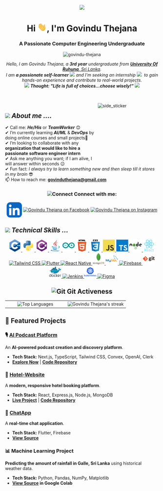 <p align="center">
  <img src="https://github.com/7oSkaaa/7oSkaaa/blob/main/Images/about_me.gif?raw=true" width="100px">
</p>
<h1 align="center">Hi <img src="https://raw.githubusercontent.com/ABSphreak/ABSphreak/master/gifs/Hi.gif" width="30px">, I'm Govindu Thejana</h1>
<h3 align="center">A Passionate Computer Engineering Undergraduate</h3>
<p align="center">
  <img src="https://komarev.com/ghpvc/?username=govindu-thejana&label=Profile%20views&color=0e75b6&style=flat" alt="govindu-thejana" />
</p>

<p align="center">
  <em>
    Hello, I am Govindu Thejana, a <b>3rd year</b> undergraduate from <a href="https://ruh.ac.lk/"><b>University Of Ruhuna</b>, Sri Lanka</a>. <br>
    I am <b>a passionate self-learner</b> <img src="https://github.com/TheDudeThatCode/TheDudeThatCode/blob/master/Assets/Developer.gif" width="30px"> and I'm seeking an internship&nbsp;<img src="https://github.com/TheDudeThatCode/TheDudeThatCode/blob/master/Assets/Designer.gif" width="36px">&nbsp; to gain hands-on experience and contribute to real-world projects.
  </em> 
  <br>
  <img src="https://media.giphy.com/media/gH3LO09IOiZIqePwv9/giphy.gif" width="50" /> <b><i align="center">Thought: "Life is full of choices…choose wisely!”</i></b> <img src="https://media.giphy.com/media/qjqUcgIyRjsl2/giphy.gif" width="50" />
</p>
<br><br>
<img align="right" width=200px height=200px alt="side_sticker" src="https://media.giphy.com/media/TEnXkcsHrP4YedChhA/giphy.gif" />

## <img src="https://media.giphy.com/media/iY8CRBdQXODJSCERIr/giphy.gif" width="30px">&nbsp;***About me ....***

✔ Call me: ***He/His*** or ***TeamWorker*** 😊 <br>
✔ I’m currently learning ***AI/ML*** & ***DevOps*** by doing online courses and small projects🥰<br>
✔ I’m looking to collaborate with any **organization that would like to hire a passionate software engineer intern**<br>
✔ Ask me anything you want; if I am alive, I will answer within seconds 😉<br>
✔ Fun fact: *I always try to learn something new and then sleep till it stores in my brain* 😎<br>
📫 How to reach me: **govinduthejana@gmail.com**

<h3 align="center">
  <img src="https://media.giphy.com/media/26Fxy3Iz1ari8oytO/giphy.gif" width="30px" alt="Connect"/>&nbsp;Connect with me:
</h3>
<p align="center">
<a href="https://linkedin.com/in/govindu-thejana" target="_blank"><img align="center" src="https://github.com/tandpfun/skill-icons/blob/main/icons/LinkedIn.svg" alt="Govindu Thejana on LinkedIn" height="50" width="50" /></a>
<a href="https://www.facebook.com/govindu.thejan.3" target="_blank"><img align="center" src="https://raw.githubusercontent.com/rahuldkjain/github-profile-readme-generator/master/src/images/icons/Social/facebook.svg" alt="Govindu Thejana on Facebook" height="50" width="50" /></a>
<a href="https://www.instagram.com/govindu_thejana/" target="_blank"><img align="center" src="https://www.edigitalagency.com.au/wp-content/uploads/new-Instagram-icon-png-full-colour.png" alt="Govindu Thejana on Instagram" height="50" width="50" /></a>
</p>

## <img src="https://media.giphy.com/media/iY8CRBdQXODJSCERIr/giphy.gif" width="30px">&nbsp;***Technical Skills ...***

<p align="center">
  <a href="https://www.cplusplus.com/" target="_blank" rel="noreferrer">
    <img src="https://raw.githubusercontent.com/devicons/devicon/master/icons/cplusplus/cplusplus-original.svg" alt="C++" width="40" height="40"/>
  </a>
  <a href="https://www.python.org/" target="_blank" rel="noreferrer">
    <img src="https://raw.githubusercontent.com/devicons/devicon/master/icons/python/python-original.svg" alt="Python" width="40" height="40"/>
  </a>
  <a href="https://learn.microsoft.com/en-us/dotnet/csharp/" target="_blank" rel="noreferrer">
    <img src="https://raw.githubusercontent.com/devicons/devicon/master/icons/csharp/csharp-original.svg" alt="C#" width="40" height="40"/>
  </a>
  <a href="https://www.java.com/" target="_blank" rel="noreferrer">
    <img src="https://raw.githubusercontent.com/devicons/devicon/master/icons/java/java-original.svg" alt="Java" width="40" height="40"/>
  </a>
  <a href="https://www.arduino.cc/" target="_blank" rel="noreferrer">
    <img src="https://raw.githubusercontent.com/devicons/devicon/master/icons/arduino/arduino-original.svg" alt="Arduino" width="40" height="40"/>
  </a>
  <a href="https://developer.mozilla.org/en-US/docs/Web/HTML" target="_blank" rel="noreferrer">
    <img src="https://raw.githubusercontent.com/devicons/devicon/master/icons/html5/html5-original-wordmark.svg" alt="HTML" width="40" height="40"/>
  </a>
  <a href="https://developer.mozilla.org/en-US/docs/Web/CSS" target="_blank" rel="noreferrer">
    <img src="https://raw.githubusercontent.com/devicons/devicon/master/icons/css3/css3-original-wordmark.svg" alt="CSS" width="40" height="40"/>
  </a>
  <a href="https://developer.mozilla.org/en-US/docs/Web/JavaScript" target="_blank" rel="noreferrer">
    <img src="https://raw.githubusercontent.com/devicons/devicon/master/icons/javascript/javascript-original.svg" alt="JavaScript" width="40" height="40"/>
  </a>
  <a href="https://www.typescriptlang.org/" target="_blank" rel="noreferrer">
    <img src="https://raw.githubusercontent.com/devicons/devicon/master/icons/typescript/typescript-original.svg" alt="TypeScript" width="40" height="40"/>
  </a>
  <a href="https://nodejs.org/" target="_blank" rel="noreferrer">
    <img src="https://raw.githubusercontent.com/devicons/devicon/master/icons/nodejs/nodejs-original-wordmark.svg" alt="Node.js" width="40" height="40"/>
  </a>
  <a href="https://reactjs.org/" target="_blank" rel="noreferrer">
    <img src="https://raw.githubusercontent.com/devicons/devicon/master/icons/react/react-original-wordmark.svg" alt="React" width="40" height="40"/>
  </a>
  <a href="https://tailwindcss.com/" target="_blank" rel="noreferrer">
    <img src="https://upload.wikimedia.org/wikipedia/commons/d/d5/Tailwind_CSS_Logo.svg" alt="Tailwind CSS" width="40" height="40"/>
  </a>
  <a href="https://www.flutter.dev/" target="_blank" rel="noreferrer">
    <img src="https://www.vectorlogo.zone/logos/flutterio/flutterio-icon.svg" alt="Flutter" width="40" height="40"/>
  </a>
  <a href="https://reactnative.dev/" target="_blank" rel="noreferrer">
    <img src="https://reactnative.dev/img/header_logo.svg" alt="React Native" width="40" height="40"/>
  </a>
  <a href="https://www.mongodb.com/" target="_blank" rel="noreferrer">
    <img src="https://raw.githubusercontent.com/devicons/devicon/master/icons/mongodb/mongodb-original-wordmark.svg" alt="MongoDB" width="40" height="40"/>
  </a>
  <a href="https://www.mysql.com/" target="_blank" rel="noreferrer">
    <img src="https://raw.githubusercontent.com/devicons/devicon/master/icons/mysql/mysql-original-wordmark.svg" alt="MySQL" width="40" height="40"/>
  </a>
  <a href="https://firebase.google.com/" target="_blank" rel="noreferrer">
    <img src="https://www.vectorlogo.zone/logos/firebase/firebase-icon.svg" alt="Firebase" width="40" height="40"/>
  </a>
  <a href="https://www.git-scm.com/" target="_blank" rel="noreferrer">
    <img src="https://raw.githubusercontent.com/devicons/devicon/master/icons/git/git-original-wordmark.svg" alt="Git" width="40" height="40"/>
  </a>
  <a href="https://www.docker.com/" target="_blank" rel="noreferrer">
    <img src="https://raw.githubusercontent.com/devicons/devicon/master/icons/docker/docker-original-wordmark.svg" alt="Docker" width="40" height="40"/>
  </a>
  <a href="https://www.jenkins.io/" target="_blank" rel="noreferrer">
    <img src="https://www.vectorlogo.zone/logos/jenkins/jenkins-icon.svg" alt="Jenkins" width="40" height="40"/>
  </a>
  <a href="https://kubernetes.io/" target="_blank" rel="noreferrer">
    <img src="https://raw.githubusercontent.com/devicons/devicon/master/icons/kubernetes/kubernetes-plain-wordmark.svg" alt="Kubernetes" width="40" height="40"/>
  </a>
  <a href="https://www.figma.com/" target="_blank" rel="noreferrer">
    <img src="https://www.vectorlogo.zone/logos/figma/figma-icon.svg" alt="Figma" width="40" height="40"/>
  </a>
</p>

<h2 align="center">
  <img src="https://media.giphy.com/media/W5eoZHPpUx9sapR0eu/giphy.gif" width="30px" alt="Git"/>&nbsp;<strong>Git Activeness</strong>
</h2>

<table align="center" width="100%">
  <tr>
    <td align="center" width="50%">
      <img src="https://github-readme-stats.vercel.app/api/top-langs?username=govindu-thejana&show_icons=true&locale=en&layout=compact&theme=chartreuse-dark" alt="Top Languages" />
    </td>
    <td align="center" width="50%">
      <img title="🔥 Get streak stats for your profile at git.io/streak-stats" alt="Govindu Thejana's streak" src="https://github-readme-streak-stats.herokuapp.com/?user=govindu-thejana&theme=dark&hide_border=false" /> 
    </td>
  </tr>
</table>

## 🚀 Featured Projects

### 🎙️ [AI Podcast Platform](https://aipodcastr.vercel.app/)

An **AI-powered podcast creation and discovery platform**.

- **Tech Stack:** Next.js, TypeScript, Tailwind CSS, Convex, OpenAI, Clerk
- **[Explore Now](https://aipodcastr.vercel.app/)** | **[Code Repository](https://github.com/govindu-thejana/aipodcaster)**

### 🏨 [Hotel-Website](https://suneragirahotel.vercel.app/)

A **modern, responsive hotel booking platform**.

- **Tech Stack:** React, Express.js, Node.js, MongoDB
- **[Live Project](https://suneragirahotel.vercel.app/)** | **[Code Repository](https://github.com/govindu-thejana/Hotel-Website)**

### 📱 [ChatApp](https://github.com/govindu-thejana/chat_app)

A **real-time chat application**.

- **Tech Stack:** Flutter, Firebase
- **[View Source](https://github.com/govindu-thejana/chat_app)**

### 📊 Machine Learning Project

**Predicting the amount of rainfall in Galle, Sri Lanka** using historical weather data.

- **Tech Stack:** Python, Pandas, NumPy, Matplotlib
- **[View Source](https://colab.research.google.com/drive/16IOgCECnv-Uc1nKmKWNj_KX9xJ8lCork#scrollTo=RVEzMpL_jwu2) in Google Colab**
